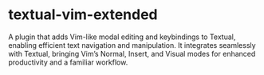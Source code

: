 # textual-vim-extended
A plugin that adds Vim-like modal editing and keybindings to Textual, enabling efficient text navigation and manipulation. It integrates seamlessly with Textual, bringing Vim’s Normal, Insert, and Visual modes for enhanced productivity and a familiar workflow.
